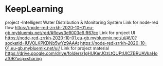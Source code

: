 # KeepLearning
project -Intelligent Water Distribution &amp; Monitoring System
Link for node-red flow
https://node-red-zrrkh-2020-10-01.eu-gb.mybluemix.net/red/#flow/3e9003e9.ff67ec
Link for project UI
https://node-red-zrrkh-2020-10-01.eu-gb.mybluemix.net/ui/#!/0?socketid=lUVOLKPKDNb5wYz9AAAt
https://node-red-zrrkh-2020-10-01.eu-gb.mybluemix.net/ui/
Link for project material
https://drive.google.com/drive/folders/1gHUKerJOzLtQUPtUICZBRUAVkaHoaf0B?usp=sharing


